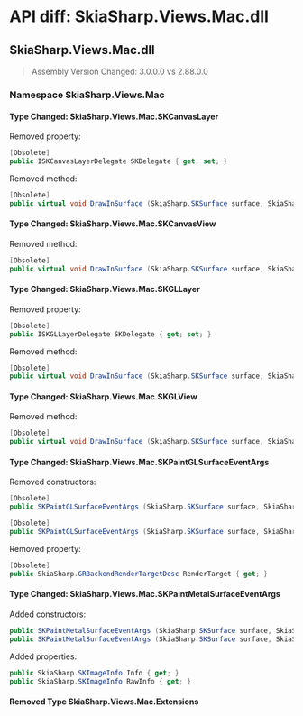 # API diff: SkiaSharp.Views.Mac.dll

## SkiaSharp.Views.Mac.dll

> Assembly Version Changed: 3.0.0.0 vs 2.88.0.0

### Namespace SkiaSharp.Views.Mac

#### Type Changed: SkiaSharp.Views.Mac.SKCanvasLayer

Removed property:

```csharp
[Obsolete]
public ISKCanvasLayerDelegate SKDelegate { get; set; }
```

Removed method:

```csharp
[Obsolete]
public virtual void DrawInSurface (SkiaSharp.SKSurface surface, SkiaSharp.SKImageInfo info);
```


#### Type Changed: SkiaSharp.Views.Mac.SKCanvasView

Removed method:

```csharp
[Obsolete]
public virtual void DrawInSurface (SkiaSharp.SKSurface surface, SkiaSharp.SKImageInfo info);
```


#### Type Changed: SkiaSharp.Views.Mac.SKGLLayer

Removed property:

```csharp
[Obsolete]
public ISKGLLayerDelegate SKDelegate { get; set; }
```

Removed method:

```csharp
[Obsolete]
public virtual void DrawInSurface (SkiaSharp.SKSurface surface, SkiaSharp.GRBackendRenderTargetDesc renderTarget);
```


#### Type Changed: SkiaSharp.Views.Mac.SKGLView

Removed method:

```csharp
[Obsolete]
public virtual void DrawInSurface (SkiaSharp.SKSurface surface, SkiaSharp.GRBackendRenderTargetDesc renderTarget);
```


#### Type Changed: SkiaSharp.Views.Mac.SKPaintGLSurfaceEventArgs

Removed constructors:

```csharp
[Obsolete]
public SKPaintGLSurfaceEventArgs (SkiaSharp.SKSurface surface, SkiaSharp.GRBackendRenderTargetDesc renderTarget);

[Obsolete]
public SKPaintGLSurfaceEventArgs (SkiaSharp.SKSurface surface, SkiaSharp.GRBackendRenderTarget renderTarget, SkiaSharp.GRSurfaceOrigin origin, SkiaSharp.SKColorType colorType, SkiaSharp.GRGlFramebufferInfo glInfo);
```

Removed property:

```csharp
[Obsolete]
public SkiaSharp.GRBackendRenderTargetDesc RenderTarget { get; }
```


#### Type Changed: SkiaSharp.Views.Mac.SKPaintMetalSurfaceEventArgs

Added constructors:

```csharp
public SKPaintMetalSurfaceEventArgs (SkiaSharp.SKSurface surface, SkiaSharp.GRBackendRenderTarget renderTarget, SkiaSharp.GRSurfaceOrigin origin, SkiaSharp.SKImageInfo info);
public SKPaintMetalSurfaceEventArgs (SkiaSharp.SKSurface surface, SkiaSharp.GRBackendRenderTarget renderTarget, SkiaSharp.GRSurfaceOrigin origin, SkiaSharp.SKImageInfo info, SkiaSharp.SKImageInfo rawInfo);
```

Added properties:

```csharp
public SkiaSharp.SKImageInfo Info { get; }
public SkiaSharp.SKImageInfo RawInfo { get; }
```


#### Removed Type SkiaSharp.Views.Mac.Extensions

